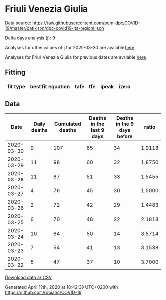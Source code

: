 # Friuli Venezia Giulia

Data source: https://raw.githubusercontent.com/pcm-dpc/COVID-19/master/dati-json/dpc-covid19-ita-regioni.json

Delta days analysis (j): 9

Analyses for other values of j for 2020-03-30 are avalable [here](../2020-03-30/README.md)

Analyses for Friuli Venezia Giulia for previous dates are avalable [here](../README.md)

## Fitting 
|fit type|best fit equation|tafe|tfe|ipeak|izero|
|-------|-----|--------|------|---|---|

## Data
|Date|Daily deaths|Cumulated deaths|Deaths in the last 9 days|Deaths in the 9 days before|ratio|
|----|----------|-----------|-------|--------------------|-----|
|2020-03-30|9|107|65|34|1.9118|
|2020-03-29|11|98|60|32|1.8750|
|2020-03-28|11|87|51|33|1.5455|
|2020-03-27|4|76|45|30|1.5000|
|2020-03-26|2|72|42|29|1.4483|
|2020-03-25|6|70|48|22|2.1818|
|2020-03-24|10|64|50|14|3.5714|
|2020-03-23|7|54|41|13|3.1538|
|2020-03-22|5|47|37|10|3.7000|

[Download data as CSV](COVID-19_friuli_venezia_giulia_j9_2020-03-30.csv)

Generated April 19th, 2020 at 18:42:39 UTC+0200 with https://github.com/robianc/COVID-19
